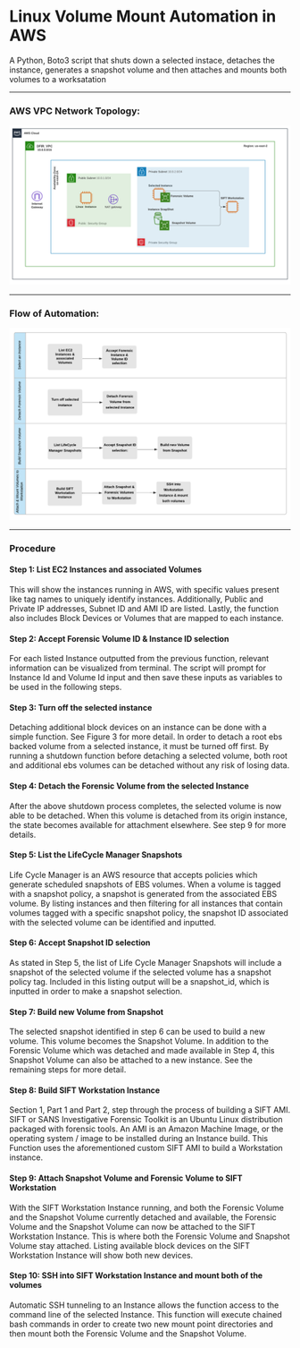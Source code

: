 # Linux Volume Mount Automation in AWS
A Python, Boto3 script that shuts down a selected instace, detaches the instance, generates a snapshot volume and then attaches and mounts both volumes to a worksatation

---------------------------------------------------------------------------------------------------------------------

### AWS VPC Network Topology:
![alt text](vol_mount_topology.png "Title")

----------------------------------------------------------------------------------------------------------------------

### Flow of Automation:
![alt text](volume_mounts_flow_chart.png "Title")

----------------------------------------------------------------------------------------------------------------------


### Procedure


#### Step 1:  List EC2 Instances and associated Volumes
This will show the instances running in AWS, with specific values present like tag names to uniquely identify instances. Additionally, Public and Private IP addresses, Subnet ID and AMI ID are listed. Lastly, the function also includes Block Devices or Volumes that are mapped to each instance.

#### Step 2:  Accept Forensic Volume ID & Instance ID selection
For each listed Instance outputted from the previous function, relevant information can be visualized from terminal. The script will prompt for Instance Id and Volume Id input and then save these inputs as variables to be used in the following steps.  

#### Step 3:  Turn off the selected instance
Detaching additional block devices on an instance can be done with a simple function. See Figure 3 for more detail. In order to detach a root ebs backed volume from a selected instance, it must be turned off first. By running a shutdown function before detaching a selected volume, both root and additional ebs volumes can be detached without any risk of losing data. 

#### Step 4:  Detach the Forensic Volume from the selected Instance
After the above shutdown process completes, the selected volume is now able to be detached.  When this volume is detached from its origin instance, the state becomes available for attachment elsewhere. See step 9 for more details.  

#### Step 5:  List the LifeCycle Manager Snapshots
Life Cycle Manager is an AWS resource that accepts policies which generate scheduled snapshots of EBS volumes. When a volume is tagged with a snapshot policy, a snapshot is generated from the associated EBS volume.  By listing instances and then filtering for all instances that contain volumes tagged with a specific snapshot policy, the snapshot ID associated with the selected volume can be identified and inputted.

#### Step 6:  Accept Snapshot ID selection
As stated in Step 5, the list of Life Cycle Manager Snapshots will include a snapshot of the selected  volume if the selected volume has a snapshot policy tag. Included in this listing output will be a snapshot_id, which is inputted in order to make a snapshot selection.   

#### Step 7:  Build new Volume from Snapshot
The selected snapshot identified in step 6 can be used to build a new volume.  This volume becomes the Snapshot Volume. In addition to the Forensic Volume which was detached and made available in Step 4, this Snapshot Volume can also be attached to a new instance. See the remaining steps for more detail.

#### Step 8:  Build SIFT Workstation Instance
Section 1, Part 1 and Part 2, step through the process of building a SIFT AMI. SIFT or SANS Investigative Forensic Toolkit is an Ubuntu Linux distribution packaged with forensic tools. An AMI is an Amazon Machine Image, or the operating system / image to be installed during an Instance build. This Function uses the aforementioned custom SIFT AMI to build a Workstation instance.

#### Step 9: Attach Snapshot Volume and Forensic Volume to SIFT Workstation
With the SIFT Workstation Instance running, and both the Forensic Volume and the Snapshot Volume currently detached and available, the Forensic Volume and the Snapshot Volume can now be attached to the SIFT Workstation Instance.  This is where both the Forensic Volume and Snapshot Volume stay attached. Listing available block devices on the SIFT Workstation Instance will show both new devices.

#### Step 10:  SSH into SIFT Workstation Instance and mount both of the volumes
Automatic SSH tunneling to an Instance allows the function access to the command line of the selected Instance. This function will execute chained bash commands in order to create two new mount point directories and then mount both the Forensic Volume and the Snapshot Volume.    
